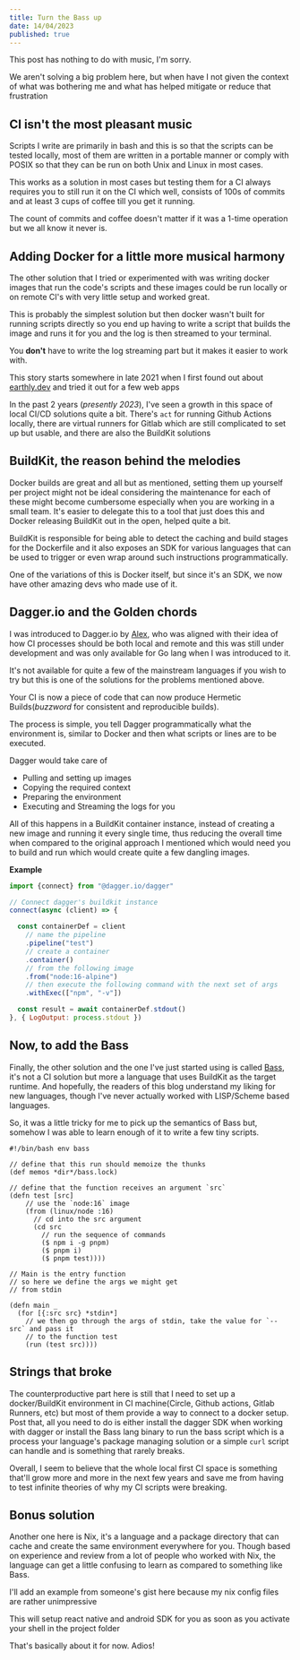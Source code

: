 ```yaml
---
title: Turn the Bass up
date: 14/04/2023
published: true
---
```


This post has nothing to do with music, I'm sorry.

We aren't solving a big problem here, but when have I not given the context of
what was bothering me and what has helped mitigate or reduce that frustration

## CI isn't the most pleasant music

Scripts I write are primarily in bash and this is so that the scripts can be
tested locally, most of them are written in a portable manner or comply with
POSIX so that they can be run on both Unix and Linux in most cases.

This works as a solution in most cases but testing them for a CI always requires
you to still run it on the CI which well, consists of 100s of commits and at
least 3 cups of coffee till you get it running.

The count of commits and coffee doesn't matter if it was a 1-time operation but
we all know it never is.

## Adding Docker for a little more musical harmony

The other solution that I tried or experimented with was writing docker images
that run the code's scripts and these images could be run locally or on remote
CI's with very little setup and worked great.

This is probably the simplest solution but then docker wasn't built for running
scripts directly so you end up having to write a script that builds the image
and runs it for you and the log is then streamed to your terminal.

You **don't** have to write the log streaming part but it makes it easier to
work with.

This story starts somewhere in late 2021 when I first found out about
[earthly.dev](https://earthly.dev) and tried it out for a few web apps

In the past 2 years (_presently 2023_), I've seen a growth in this space of
local CI/CD solutions quite a bit. There's `act` for running Github Actions
locally, there are virtual runners for Gitlab which are still complicated to set
up but usable, and there are also the BuildKit solutions

## BuildKit, the reason behind the melodies

Docker builds are great and all but as mentioned, setting them up yourself per
project might not be ideal considering the maintenance for each of these might
become cumbersome especially when you are working in a small team. It's easier
to delegate this to a tool that just does this and Docker releasing BuildKit out
in the open, helped quite a bit.

BuildKit is responsible for being able to detect the caching and build stages
for the Dockerfile and it also exposes an SDK for various languages that can be
used to trigger or even wrap around such instructions programmatically.

One of the variations of this is Docker itself, but since it's an SDK, we now
have other amazing devs who made use of it.

## Dagger.io and the Golden chords

I was introduced to Dagger.io by [Alex](https://twitter.com/alexsuraci), who was
aligned with their idea of how CI processes should be both local and remote and
this was still under development and was only available for Go lang when I was
introduced to it.

It's not available for quite a few of the mainstream languages if you wish to
try but this is one of the solutions for the problems mentioned above.

Your CI is now a piece of code that can now produce Hermetic Builds(_buzzword_
for consistent and reproducible builds).

The process is simple, you tell Dagger programmatically what the environment is,
similar to Docker and then what scripts or lines are to be executed.

Dagger would take care of

- Pulling and setting up images
- Copying the required context
- Preparing the environment
- Executing and Streaming the logs for you

All of this happens in a BuildKit container instance, instead of creating a new
image and running it every single time, thus reducing the overall time when
compared to the original approach I mentioned which would need you to build and
run which would create quite a few dangling images.

**Example**
```js
import {connect} from "@dagger.io/dagger"

// Connect dagger's buildkit instance
connect(async (client) => {

  const containerDef = client
    // name the pipeline
    .pipeline("test")
    // create a container
    .container()
    // from the following image
    .from("node:16-alpine")
    // then execute the following command with the next set of args
    .withExec(["npm", "-v"])

  const result = await containerDef.stdout()
}, { LogOutput: process.stdout })
```

## Now, to add the Bass

Finally, the other solution and the one I've just started using is called
[Bass](https://github.com/vito/bass), it's not a CI solution but more a language
that uses BuildKit as the target runtime. And hopefully, the readers of this
blog understand my liking for new languages, though I've never actually worked
with LISP/Scheme based languages.

So, it was a little tricky for me to pick up the semantics of Bass but, somehow
I was able to learn enough of it to write a few tiny scripts.

```closure
#!/bin/bash env bass

// define that this run should memoize the thunks
(def memos *dir*/bass.lock)

// define that the function receives an argument `src`
(defn test [src]
    // use the `node:16` image 
    (from (linux/node :16)
      // cd into the src argument
      (cd src
        // run the sequence of commands 
        ($ npm i -g pnpm)
        ($ pnpm i)
        ($ pnpm test))))

// Main is the entry function 
// so here we define the args we might get 
// from stdin

(defn main _
  (for [{:src src} *stdin*]
    // we then go through the args of stdin, take the value for `--src` and pass it 
    // to the function test
    (run (test src))))
```

## Strings that broke

The counterproductive part here is still that I need to set up a docker/BuildKit
environment in CI machine(Circle, Github actions, Gitlab Runners, etc) but most
of them provide a way to connect to a docker setup. Post that, all you need to
do is either install the dagger SDK when working with dagger or install the Bass
lang binary to run the bass script which is a process your language's package
managing solution or a simple `curl` script can handle and is something that
rarely breaks.

Overall, I seem to believe that the whole local first CI space is something
that'll grow more and more in the next few years and save me from having to test
infinite theories of why my CI scripts were breaking.

## Bonus solution

Another one here is Nix, it's a language and a package directory that can cache
and create the same environment everywhere for you. Though based on experience
and review from a lot of people who worked with Nix, the language can get a
little confusing to learn as compared to something like Bass.

I'll add an example from someone's gist here because my nix config files are rather 
unimpressive

This will setup react native and android SDK for you as soon as you activate your shell 
in the project folder

<script src="https://gist.github.com/kamilchm/15916525bf1a1171e5e0942686844298.js"></script>


That's basically about it for now. 
Adios! 
